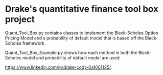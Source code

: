 # Drake's quantitative finance tool box project
Quant_Tool_Box.py contains classes to implement the Black-Scholes Option Pricing Model and a probability of default model that is based off the Black-Scholes framework. 

Quant_Tool_Box_Example.py shows how each method in both the Black-Scholes model and probability of default model are used. 

https://www.linkedin.com/in/drake-cody-0a1001125/. 
